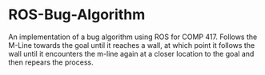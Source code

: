 # ROS-Bug-Algorithm
An implementation of a bug algorithm using ROS for COMP 417. Follows the M-Line towards the goal until it reaches a wall, at which point it follows the wall until it encounters the m-line again at a closer location to the goal and then repears the process.
